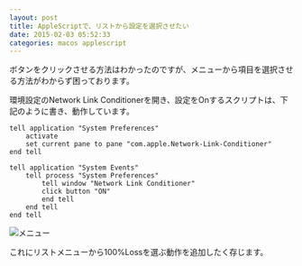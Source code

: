 ```yaml
---
layout: post
title: AppleScriptで、リストから設定を選択させたい
date: 2015-02-03 05:52:33
categories: macos applescript
---
```

<p>ボタンをクリックさせる方法はわかったのですが、メニューから項目を選択させる方法がわからず困っております。</p>

<p>環境設定のNetwork Link Conditionerを開き、設定をOnするスクリプトは、下記のように書き、動作しています。</p>

<pre><code>tell application "System Preferences"
    activate
    set current pane to pane "com.apple.Network-Link-Conditioner"
end tell

tell application "System Events"
    tell process "System Preferences"
        tell window "Network Link Conditioner"
        click button "ON"
        end tell
    end tell
end tell
</code></pre>

<p><img src="https://i.stack.imgur.com/wQ8TY.png" alt="メニュー"></p>

<p>これにリストメニューから100%Lossを選ぶ動作を追加したく存じます。</p>
